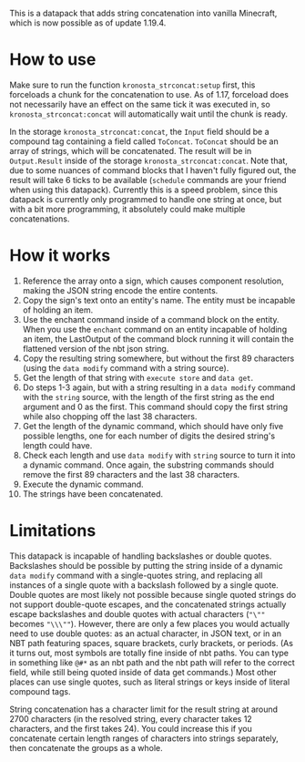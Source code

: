 This is a datapack that adds string concatenation into vanilla Minecraft, which is now possible as of update 1.19.4.

# How to use

Make sure to run the function `kronosta_strconcat:setup` first, this forceloads a chunk for the concatenation to use. As of 1.17, forceload does not necessarily have an effect on the same tick it was executed in, so `kronosta_strconcat:concat` will automatically wait until the chunk is ready.

In the storage `kronosta_strconcat:concat`, the `Input` field should be a compound tag containing a field called `ToConcat`. `ToConcat` should be an array of strings, which will be concatenated. The result will be in `Output.Result` inside of the storage `kronosta_strconcat:concat`. Note that, due to some nuances of command blocks that I haven't fully figured out, the result will take 6 ticks to be available (`schedule` commands are your friend when using this datapack). Currently this is a speed problem, since this datapack is currently only programmed to handle one string at once, but with a bit more programming, it absolutely could make multiple concatenations.

# How it works

1. Reference the array onto a sign, which causes component resolution, making the JSON string encode the entire contents.
2. Copy the sign's text onto an entity's name. The entity must be incapable of holding an item.
3. Use the enchant command inside of a command block on the entity. When you use the `enchant` command on an entity incapable of holding an item, the LastOutput of the command block running it will contain the flattened version of the nbt json string.
4. Copy the resulting string somewhere, but without the first 89 characters (using the `data modify` command with a string source).
5. Get the length of that string with `execute store` and `data get`.
6. Do steps 1-3 again, but with a string resulting in a `data modify` command with the `string` source, with the length of the first string as the end argument and 0 as the first. This command should copy the first string while also chopping off the last 38 characters.
7. Get the length of the dynamic command, which should have only five possible lengths, one for each number of digits the desired string's length could have.
8. Check each length and use `data modify` with `string` source to turn it into a dynamic command. Once again, the substring commands should remove the first 89 characters and the last 38 characters.
9. Execute the dynamic command.
10. The strings have been concatenated.

# Limitations

This datapack is incapable of handling backslashes or double quotes. Backslashes should be possible by putting the string inside of a dynamic `data modify` command with a single-quotes string, and replacing all instances of a single quote with a backslash followed by a single quote. Double quotes are most likely not possible because single quoted strings do not support double-quote escapes, and the concatenated strings actually escape backslashes and double quotes with actual characters (`"\""` becomes `"\\\""`). However, there are only a few places you would actually need to use double quotes: as an actual character, in JSON text, or in an NBT path featuring spaces, square brackets, curly brackets, or periods. (As it turns out, most symbols are totally fine inside of nbt paths. You can type in something like `@#*` as an nbt path and the nbt path will refer to the correct field, while still being quoted inside of data get commands.) Most other places can use single quotes, such as literal strings or keys inside of literal compound tags.

String concatenation has a character limit for the result string at around 2700 characters (in the resolved string, every character takes 12 characters, and the first takes 24). You could increase this if you concatenate certain length ranges of characters into strings separately, then concatenate the groups as a whole.


